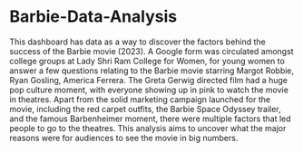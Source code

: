 # Barbie-Data-Analysis
This dashboard has data as a way to discover the factors behind the success of the Barbie movie (2023). 
A Google form was circulated amongst college groups at Lady Shri Ram College for Women, for young women to answer a few questions relating to the Barbie movie starring Margot Robbie, Ryan Gosling, America Ferrera. The Greta Gerwig directed film had a huge pop culture moment, with everyone showing up in pink to watch the movie in theatres. Apart from the solid marketing campaign launched for the movie, including the red carpet outfits, the Barbie Space Odyssey trailer, and the famous Barbenheimer moment, there were multiple factors that led people to go to the theatres. This analysis aims to uncover what the major reasons were for audiences to see the movie in big numbers.
